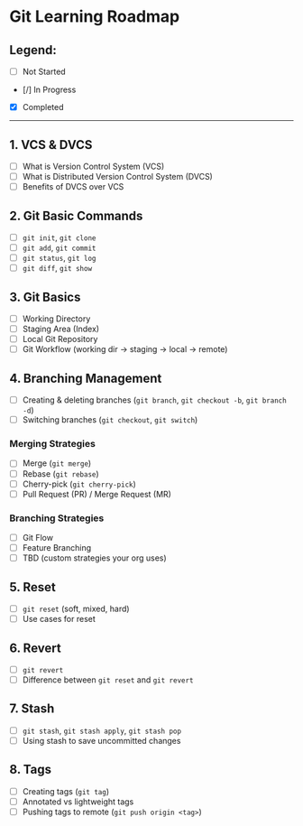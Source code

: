 # Git Learning Roadmap  

## Legend:
- [ ] Not Started  
- [/] In Progress  
- [x] Completed  

---

## 1. VCS & DVCS
- [ ] What is Version Control System (VCS)
- [ ] What is Distributed Version Control System (DVCS)
- [ ] Benefits of DVCS over VCS

## 2. Git Basic Commands
- [ ] `git init`, `git clone`
- [ ] `git add`, `git commit`
- [ ] `git status`, `git log`
- [ ] `git diff`, `git show`

## 3. Git Basics
- [ ] Working Directory
- [ ] Staging Area (Index)
- [ ] Local Git Repository
- [ ] Git Workflow (working dir → staging → local → remote)

## 4. Branching Management
- [ ] Creating & deleting branches (`git branch`, `git checkout -b`, `git branch -d`)
- [ ] Switching branches (`git checkout`, `git switch`)

### Merging Strategies
- [ ] Merge (`git merge`)
- [ ] Rebase (`git rebase`)
- [ ] Cherry-pick (`git cherry-pick`)
- [ ] Pull Request (PR) / Merge Request (MR)

### Branching Strategies
- [ ] Git Flow
- [ ] Feature Branching
- [ ] TBD (custom strategies your org uses)

## 5. Reset
- [ ] `git reset` (soft, mixed, hard)
- [ ] Use cases for reset

## 6. Revert
- [ ] `git revert`
- [ ] Difference between `git reset` and `git revert`

## 7. Stash
- [ ] `git stash`, `git stash apply`, `git stash pop`
- [ ] Using stash to save uncommitted changes

## 8. Tags
- [ ] Creating tags (`git tag`)
- [ ] Annotated vs lightweight tags
- [ ] Pushing tags to remote (`git push origin <tag>`)
